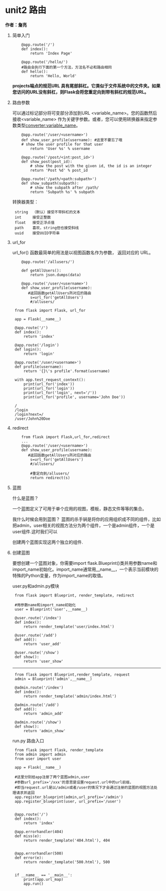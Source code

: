 # unit2 路由
**作者：詹亮**

1. 简单入门

	```
		@app.route('/')
		def index():
		    return 'Index Page'
		
		@app.route('/hello/')
		#路由会执行下面的第一个方法，方法名不必和路由相同
		def hello(): 
		    return 'Hello, World'
	```
	**projects端点的规范URL 具有尾部斜杠。它类似于文件系统中的文件夹。如果您访问的URL没有斜杠，则Flask会将您重定向到带有斜杠的规范URL。**
2. 路由参数

	可以通过标记部分将可变部分添加到URL <variable_name>。您的函数然后接收<variable_name> 作为关键字参数。或者，您可以使用转换器来指定参数类型<converter:variable_name>。
	
	```
		@app.route('/user/<username>')
		def show_user_profile(username): #这里不要忘了哦
	    # show the user profile for that user
	    	return 'User %s' % username
	
		@app.route('/post/<int:post_id>')
		def show_post(post_id):
		    # show the post with the given id, the id is an integer
		    return 'Post %d' % post_id
		
		@app.route('/path/<path:subpath>')
		def show_subpath(subpath):
		    # show the subpath after /path/
		    return 'Subpath %s' % subpath
	```
	
	转换器类型：

		string	（默认）接受不带斜杠的文本
		int		接受正整数
		float	接受正浮点值
		path	喜欢，string但也接受斜线
		uuid	接受UUID字符串
3. url_for

	url_for() 函数最简单的用法是以视图函数名作为参数， 返回对应的 URL。
	
	```
		@app.route('/allusers/')

		def getAllUsers():
		    return json.dumps(data)
		
		@app.route('/user/<username>')
		def show_user_profile(username):
		   #返回函数getAllUsers所对应的路由
		    s=url_for('getAllUsers')
		    #/allusers/
	```
	
		from flask import Flask, url_for
	
		app = Flask(__name__)
		
		@app.route('/')
		def index():
		    return 'index'
		
		@app.route('/login')
		def login():
		    return 'login'
		
		@app.route('/user/<username>')
		def profile(username):
		    return '{}\'s profile'.format(username)
		
		with app.test_request_context():
		    print(url_for('index'))
		    print(url_for('login'))
		    print(url_for('login', next='/'))
		    print(url_for('profile', username='John Doe'))
		
		/
		/login
		/login?next=/
		/user/John%20Doe
4. redirect

	```
		from flask import Flask,url_for,redirect
		...
		@app.route('/user/<username>')
		def show_user_profile(username):
		   #返回函数getAllUsers所对应的路由
		    s=url_for('getAllUsers')
		    #/allusers/
		    
		    #重定向到/allusers/
		    return redirect(s)
	```
	
5. 蓝图

	什么是蓝图？
	
	一个蓝图定义了可用于单个应用的视图，模板，静态文件等等的集合。
	
	我什么时候会用到蓝图？
	蓝图的杀手锏是将你的应用组织成不同的组件，比如把admin，user相关的视图方法分为两个组件，一个是admin组件，一个是user组件.这时我们可以
	
	创建两个蓝图实现这两个独立的组件.
6. 创建蓝图

	要想创建一个蓝图对象，你需要import flask.Blueprint()类并用参数name和import_name初始化。import_name通常用__name__，一个表示当前模块的特殊的Python变量，作为import_name的取值。
	
	user.py和admin.py模块
	
		from flask import Blueprint, render_template, redirect
		
		#用参数name和import_name初始化
		user = Blueprint('user',__name__)
		
		@user.route('/index')
		def index():
		    return render_template('user/index.html')
		
		@user.route('/add')
		def add():
		    return 'user_add'
		
		@user.route('/show')
		def show():
		    return 'user_show'
	---
		    
		from flask import Blueprint,render_template, request
		admin = Blueprint('admin',__name__)
		
		@admin.route('/index')
		def index():
		    return render_template('admin/index.html')
		
		@admin.route('/add')
		def add():
		    return 'admin_add'
		
		@admin.route('/show')
		def show():
		    return 'admin_show'
		    
	run.py 路由入口
	
		from flask import Flask, render_template
		from admin import admin
		from user import user
		
		app = Flask(__name__)
		
		#这里分别给app注册了两个蓝图admin,user
		#参数url_prefix='/xxx'的意思是设置request.url中的url前缀，
		#即当request.url是以/admin或者/user的情况下才会通过注册的蓝图的视图方法处理请求并返回
		app.register_blueprint(admin,url_prefix='/admin')
		app.register_blueprint(user, url_prefix='/user')
		
		
		@app.route('/')
		def index():
		    return 'index'
		
		@app.errorhandler(404)
		def miss(e):
		    return render_template('404.html'), 404
		
		
		@app.errorhandler(500)
		def error(e):
		    return render_template('500.html'), 500


		if __name__ == '__main__':
		    print(app.url_map)
		    app.run()